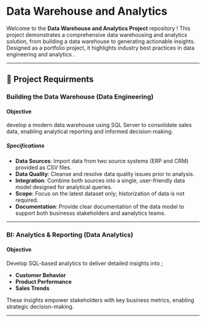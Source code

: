 # Data Warehouse and Analytics

Welcome to the **Data Warehouse and Analytics Project** repository !
This project demonstrates a comprehensive data warehousing and analytics solution, from building a data warehouse to generating actionable insights. Designed as a portfolio project, it highlights industry best practices in data engineering and analytics .

---

##  🚀 Project Requirments

### Building the Data Warehouse (Data Engineering)

#### Objective 
develop a modern data warehouse using SQL Server to consolidate sales data, enabling analytical reporting and informed decision-making.

##### Specifications 
- **Data Sources**: Import data from two source systems (ERP and CRM) provided as CSV files.
- **Data Quality**: Cleanse and resolve data quality issues prior to analysis.
- **Integration**: Combine both sources into a single, user-friendly data model designed for analytical queries.
- **Scope**: Focus on the latest dataset only; historization of data is not required.
- **Documentation**: Provide clear documentation of the data model to support both businesss stakeholders and aanalytics teams.

---

### BI: Analytics & Reporting (Data Analytics)

#### Objective 
Develop SQL-based analytics to deliver detailed insights into ;
- **Customer Behavior**
- **Product Performance**
- **Sales Trends**

These insights empower stakeholders with key business metrics, enabling strategic decision-making.

---

